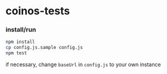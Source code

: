 # coinos-tests

### install/run

```bash
npm install
cp config.js.sample config.js
npm test
```

if necessary, change `baseUrl` in `config.js` to your own instance

